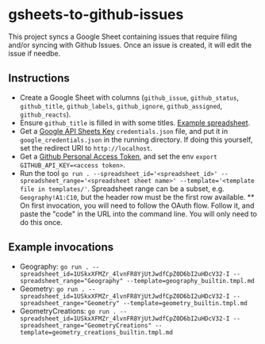 # gsheets-to-github-issues

This project syncs a Google Sheet containing issues that require filing
and/or syncing with Github Issues. Once an issue is created, it will
edit the issue if needbe.

## Instructions

* Create a Google Sheet with columns (`github_issue`, `github_status`, `github_title`,
  `github_labels`, `github_ignore`, `github_assigned`, `github_reacts`).
* Ensure `github_title` is filled in with some titles. [Example spreadsheet](https://docs.google.com/spreadsheets/d/1USkxXFMZr_4lvnFR8YjUtJwdfCpZ0D6bI2uHDcV32-I/edit#gid=0).
* Get a [Google API Sheets Key](https://developers.google.com/sheets/api/quickstart/go)
  `credentials.json` file, and put it in `google_credentials.json` in the running directory.
  If doing this yourself, set the redirect URI to `http://localhost`.
* Get a [Github Personal Access Token](https://github.com/settings/tokens),
  and set the env `export GITHUB_API_KEY=<access token>`.
* Run the tool `go run . --spreadsheet_id='<spreadsheet_id>' --spreadsheet_range='<spreadsheet sheet name>' --template='<template file in templates/'`. Spreadsheet range can be a subset, e.g. `Geography!A1:C10`, but the header row must be the first row available.
** On first invocation, you will need to follow the OAuth flow.
   Follow it, and paste the "code" in the URL into the command line.
   You will only need to do this once.

## Example invocations

* Geography: `go run . --spreadsheet_id=1USkxXFMZr_4lvnFR8YjUtJwdfCpZ0D6bI2uHDcV32-I --spreadsheet_range="Geography" --template=geography_builtin.tmpl.md`
* Geometry: `go run . --spreadsheet_id=1USkxXFMZr_4lvnFR8YjUtJwdfCpZ0D6bI2uHDcV32-I --spreadsheet_range="Geometry" --template=geometry_builtin.tmpl.md`
* GeometryCreations: `go run . --spreadsheet_id=1USkxXFMZr_4lvnFR8YjUtJwdfCpZ0D6bI2uHDcV32-I --spreadsheet_range="GeometryCreations" --template=geometry_creations_builtin.tmpl.md`
